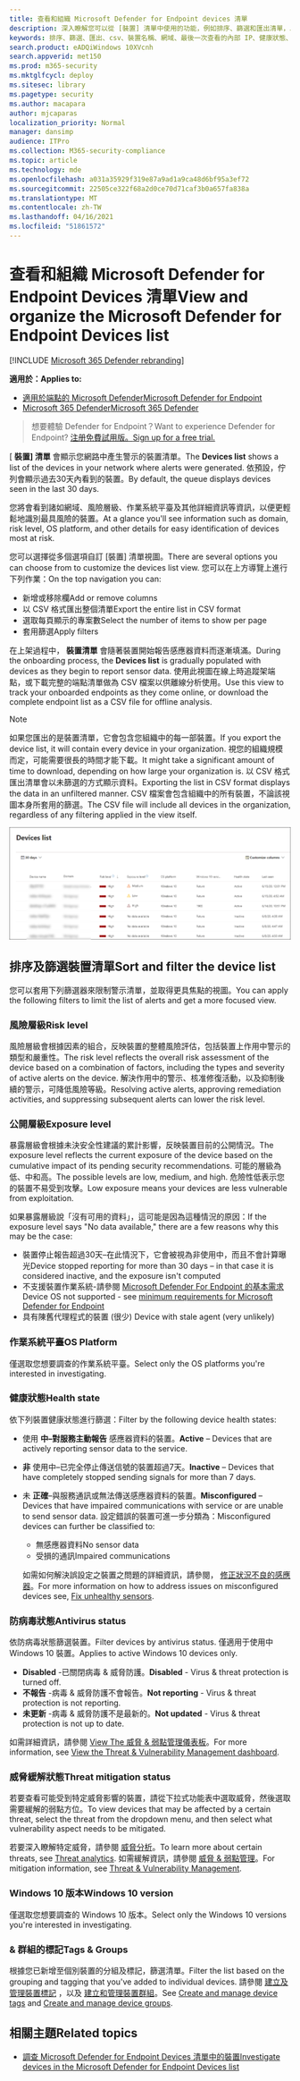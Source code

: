 ```yaml
---
title: 查看和組織 Microsoft Defender for Endpoint devices 清單
description: 深入瞭解您可以從 [裝置] 清單中使用的功能，例如排序、篩選和匯出清單，以加強調查。
keywords: 排序、篩選、匯出、csv、裝置名稱、網域、最後一次查看的內部 IP、健康狀態、作用中警示、作用中的惡意程式碼偵測、威脅類別、審閱警示、網路、連線、惡意程式碼、一般惡意程式碼、stealer、勒索軟體、攻擊、威脅、一般惡意程式碼、不需要的軟體
search.product: eADQiWindows 10XVcnh
search.appverid: met150
ms.prod: m365-security
ms.mktglfcycl: deploy
ms.sitesec: library
ms.pagetype: security
ms.author: macapara
author: mjcaparas
localization_priority: Normal
manager: dansimp
audience: ITPro
ms.collection: M365-security-compliance
ms.topic: article
ms.technology: mde
ms.openlocfilehash: a031a35929f319e87a9ad1a9ca48d6bf95a3ef72
ms.sourcegitcommit: 22505ce322f68a2d0ce70d71caf3b0a657fa838a
ms.translationtype: MT
ms.contentlocale: zh-TW
ms.lasthandoff: 04/16/2021
ms.locfileid: "51861572"
---
```

# <a name="view-and-organize-the-microsoft-defender-for-endpoint-devices-list"></a><span data-ttu-id="86d2d-104">查看和組織 Microsoft Defender for Endpoint Devices 清單</span><span class="sxs-lookup"><span data-stu-id="86d2d-104">View and organize the Microsoft Defender for Endpoint Devices list</span></span>

[!INCLUDE [Microsoft 365 Defender rebranding](../../includes/microsoft-defender.md)]


<span data-ttu-id="86d2d-105">**適用於：**</span><span class="sxs-lookup"><span data-stu-id="86d2d-105">**Applies to:**</span></span>
- [<span data-ttu-id="86d2d-106">適用於端點的 Microsoft Defender</span><span class="sxs-lookup"><span data-stu-id="86d2d-106">Microsoft Defender for Endpoint</span></span>](https://go.microsoft.com/fwlink/p/?linkid=2154037)
- [<span data-ttu-id="86d2d-107">Microsoft 365 Defender</span><span class="sxs-lookup"><span data-stu-id="86d2d-107">Microsoft 365 Defender</span></span>](https://go.microsoft.com/fwlink/?linkid=2118804)

> <span data-ttu-id="86d2d-108">想要體驗 Defender for Endpoint？</span><span class="sxs-lookup"><span data-stu-id="86d2d-108">Want to experience Defender for Endpoint?</span></span> [<span data-ttu-id="86d2d-109">注册免費試用版。</span><span class="sxs-lookup"><span data-stu-id="86d2d-109">Sign up for a free trial.</span></span>](https://www.microsoft.com/microsoft-365/windows/microsoft-defender-atp?ocid=docs-wdatp-machinesview-abovefoldlink)


<span data-ttu-id="86d2d-110">[ **裝置] 清單** 會顯示您網路中產生警示的裝置清單。</span><span class="sxs-lookup"><span data-stu-id="86d2d-110">The **Devices list** shows a list of the devices in your network where alerts were generated.</span></span> <span data-ttu-id="86d2d-111">依預設，佇列會顯示過去30天內看到的裝置。</span><span class="sxs-lookup"><span data-stu-id="86d2d-111">By default, the queue displays devices seen in the last 30 days.</span></span>  

<span data-ttu-id="86d2d-112">您將會看到諸如網域、風險層級、作業系統平臺及其他詳細資訊等資訊，以便更輕鬆地識別最具風險的裝置。</span><span class="sxs-lookup"><span data-stu-id="86d2d-112">At a glance you'll see information such as domain, risk level, OS platform, and other details for easy identification of devices most at risk.</span></span>

<span data-ttu-id="86d2d-113">您可以選擇從多個選項自訂 [裝置] 清單視圖。</span><span class="sxs-lookup"><span data-stu-id="86d2d-113">There are several options you can choose from to customize the devices list view.</span></span> <span data-ttu-id="86d2d-114">您可以在上方導覽上進行下列作業：</span><span class="sxs-lookup"><span data-stu-id="86d2d-114">On the top navigation you can:</span></span>

- <span data-ttu-id="86d2d-115">新增或移除欄</span><span class="sxs-lookup"><span data-stu-id="86d2d-115">Add or remove columns</span></span>
- <span data-ttu-id="86d2d-116">以 CSV 格式匯出整個清單</span><span class="sxs-lookup"><span data-stu-id="86d2d-116">Export the entire list in CSV format</span></span>
- <span data-ttu-id="86d2d-117">選取每頁顯示的專案數</span><span class="sxs-lookup"><span data-stu-id="86d2d-117">Select the number of items to show per page</span></span>
- <span data-ttu-id="86d2d-118">套用篩選</span><span class="sxs-lookup"><span data-stu-id="86d2d-118">Apply filters</span></span>

<span data-ttu-id="86d2d-119">在上架過程中， **裝置清單** 會隨著裝置開始報告感應器資料而逐漸填滿。</span><span class="sxs-lookup"><span data-stu-id="86d2d-119">During the onboarding process, the **Devices list** is gradually populated with devices as they begin to report sensor data.</span></span> <span data-ttu-id="86d2d-120">使用此視圖在線上時追蹤架端點，或下載完整的端點清單做為 CSV 檔案以供離線分析使用。</span><span class="sxs-lookup"><span data-stu-id="86d2d-120">Use this view to track your onboarded endpoints as they come online, or download the complete endpoint list as a CSV file for offline analysis.</span></span>

>[!NOTE]
> <span data-ttu-id="86d2d-121">如果您匯出的是裝置清單，它會包含您組織中的每一部裝置。</span><span class="sxs-lookup"><span data-stu-id="86d2d-121">If you export the device list, it will contain every device in your organization.</span></span> <span data-ttu-id="86d2d-122">視您的組織規模而定，可能需要很長的時間才能下載。</span><span class="sxs-lookup"><span data-stu-id="86d2d-122">It might take a significant amount of time to download, depending on how large your organization is.</span></span> <span data-ttu-id="86d2d-123">以 CSV 格式匯出清單會以未篩選的方式顯示資料。</span><span class="sxs-lookup"><span data-stu-id="86d2d-123">Exporting the list in CSV format displays the data in an unfiltered manner.</span></span> <span data-ttu-id="86d2d-124">CSV 檔案會包含組織中的所有裝置，不論該視圖本身所套用的篩選。</span><span class="sxs-lookup"><span data-stu-id="86d2d-124">The CSV file will include all devices in the organization, regardless of any filtering applied in the view itself.</span></span>

![具有裝置清單的裝置清單影像](images/device-list.png)

## <a name="sort-and-filter-the-device-list"></a><span data-ttu-id="86d2d-126">排序及篩選裝置清單</span><span class="sxs-lookup"><span data-stu-id="86d2d-126">Sort and filter the device list</span></span>

<span data-ttu-id="86d2d-127">您可以套用下列篩選器來限制警示清單，並取得更具焦點的視圖。</span><span class="sxs-lookup"><span data-stu-id="86d2d-127">You can apply the following filters to limit the list of alerts and get a more focused view.</span></span>

### <a name="risk-level"></a><span data-ttu-id="86d2d-128">風險層級</span><span class="sxs-lookup"><span data-stu-id="86d2d-128">Risk level</span></span>

<span data-ttu-id="86d2d-129">風險層級會根據因素的組合，反映裝置的整體風險評估，包括裝置上作用中警示的類型和嚴重性。</span><span class="sxs-lookup"><span data-stu-id="86d2d-129">The risk level reflects the overall risk assessment of the device based on a combination of factors, including the types and severity of active alerts on the device.</span></span> <span data-ttu-id="86d2d-130">解決作用中的警示、核准修復活動，以及抑制後續的警示，可降低風險等級。</span><span class="sxs-lookup"><span data-stu-id="86d2d-130">Resolving active alerts, approving remediation activities, and suppressing subsequent alerts can lower the risk level.</span></span>

### <a name="exposure-level"></a><span data-ttu-id="86d2d-131">公開層級</span><span class="sxs-lookup"><span data-stu-id="86d2d-131">Exposure level</span></span>

<span data-ttu-id="86d2d-132">暴露層級會根據未決安全性建議的累計影響，反映裝置目前的公開情況。</span><span class="sxs-lookup"><span data-stu-id="86d2d-132">The exposure level reflects the current exposure of the device based on the cumulative impact of its pending security recommendations.</span></span> <span data-ttu-id="86d2d-133">可能的層級為低、中和高。</span><span class="sxs-lookup"><span data-stu-id="86d2d-133">The possible levels are low, medium, and high.</span></span> <span data-ttu-id="86d2d-134">危險性低表示您的裝置不易受到攻擊。</span><span class="sxs-lookup"><span data-stu-id="86d2d-134">Low exposure means your devices are less vulnerable from exploitation.</span></span>

<span data-ttu-id="86d2d-135">如果暴露層級說「沒有可用的資料」，這可能是因為這種情況的原因：</span><span class="sxs-lookup"><span data-stu-id="86d2d-135">If the exposure level says "No data available," there are a few reasons why this may be the case:</span></span>

- <span data-ttu-id="86d2d-136">裝置停止報告超過30天–在此情況下，它會被視為非使用中，而且不會計算曝光</span><span class="sxs-lookup"><span data-stu-id="86d2d-136">Device stopped reporting for more than 30 days – in that case it is considered inactive, and the exposure isn't computed</span></span>
- <span data-ttu-id="86d2d-137">不支援裝置作業系統-請參閱 [Microsoft Defender For Endpoint 的基本需求](minimum-requirements.md)</span><span class="sxs-lookup"><span data-stu-id="86d2d-137">Device OS not supported - see [minimum requirements for Microsoft Defender for Endpoint](minimum-requirements.md)</span></span>
- <span data-ttu-id="86d2d-138">具有陳舊代理程式的裝置 (很少) </span><span class="sxs-lookup"><span data-stu-id="86d2d-138">Device with stale agent (very unlikely)</span></span>

### <a name="os-platform"></a><span data-ttu-id="86d2d-139">作業系統平臺</span><span class="sxs-lookup"><span data-stu-id="86d2d-139">OS Platform</span></span>

<span data-ttu-id="86d2d-140">僅選取您想要調查的作業系統平臺。</span><span class="sxs-lookup"><span data-stu-id="86d2d-140">Select only the OS platforms you're interested in investigating.</span></span>

### <a name="health-state"></a><span data-ttu-id="86d2d-141">健康狀態</span><span class="sxs-lookup"><span data-stu-id="86d2d-141">Health state</span></span>

<span data-ttu-id="86d2d-142">依下列裝置健康狀態進行篩選：</span><span class="sxs-lookup"><span data-stu-id="86d2d-142">Filter by the following device health states:</span></span>

- <span data-ttu-id="86d2d-143">使用 **中–對服務主動報告** 感應器資料的裝置。</span><span class="sxs-lookup"><span data-stu-id="86d2d-143">**Active** – Devices that are actively reporting sensor data to the service.</span></span>
- <span data-ttu-id="86d2d-144">**非** 使用中–已完全停止傳送信號的裝置超過7天。</span><span class="sxs-lookup"><span data-stu-id="86d2d-144">**Inactive** – Devices that have completely stopped sending signals for more than 7 days.</span></span>
- <span data-ttu-id="86d2d-145">未 **正確**–與服務通訊或無法傳送感應器資料的裝置。</span><span class="sxs-lookup"><span data-stu-id="86d2d-145">**Misconfigured** – Devices that have impaired communications with service or are unable to send sensor data.</span></span> <span data-ttu-id="86d2d-146">設定錯誤的裝置可進一步分類為：</span><span class="sxs-lookup"><span data-stu-id="86d2d-146">Misconfigured devices can further be classified to:</span></span>
  - <span data-ttu-id="86d2d-147">無感應器資料</span><span class="sxs-lookup"><span data-stu-id="86d2d-147">No sensor data</span></span>
  - <span data-ttu-id="86d2d-148">受損的通訊</span><span class="sxs-lookup"><span data-stu-id="86d2d-148">Impaired communications</span></span>

  <span data-ttu-id="86d2d-149">如需如何解決誤設定之裝置之問題的詳細資訊，請參閱， [修正狀況不良的感應器](fix-unhealthy-sensors.md)。</span><span class="sxs-lookup"><span data-stu-id="86d2d-149">For more information on how to address issues on misconfigured devices see, [Fix unhealthy sensors](fix-unhealthy-sensors.md).</span></span>

### <a name="antivirus-status"></a><span data-ttu-id="86d2d-150">防病毒狀態</span><span class="sxs-lookup"><span data-stu-id="86d2d-150">Antivirus status</span></span>

<span data-ttu-id="86d2d-151">依防病毒狀態篩選裝置。</span><span class="sxs-lookup"><span data-stu-id="86d2d-151">Filter devices by antivirus status.</span></span> <span data-ttu-id="86d2d-152">僅適用于使用中 Windows 10 裝置。</span><span class="sxs-lookup"><span data-stu-id="86d2d-152">Applies to active Windows 10 devices only.</span></span>

- <span data-ttu-id="86d2d-153">**Disabled** -已關閉病毒 & 威脅防護。</span><span class="sxs-lookup"><span data-stu-id="86d2d-153">**Disabled** - Virus & threat protection is turned off.</span></span>
- <span data-ttu-id="86d2d-154">**不報告** -病毒 & 威脅防護不會報告。</span><span class="sxs-lookup"><span data-stu-id="86d2d-154">**Not reporting** - Virus & threat protection is not reporting.</span></span>
- <span data-ttu-id="86d2d-155">**未更新** -病毒 & 威脅防護不是最新的。</span><span class="sxs-lookup"><span data-stu-id="86d2d-155">**Not updated** - Virus & threat protection is not up to date.</span></span>

<span data-ttu-id="86d2d-156">如需詳細資訊，請參閱 [View The 威脅 & 弱點管理儀表板](tvm-dashboard-insights.md)。</span><span class="sxs-lookup"><span data-stu-id="86d2d-156">For more information, see [View the Threat & Vulnerability Management dashboard](tvm-dashboard-insights.md).</span></span>

### <a name="threat-mitigation-status"></a><span data-ttu-id="86d2d-157">威脅緩解狀態</span><span class="sxs-lookup"><span data-stu-id="86d2d-157">Threat mitigation status</span></span>

<span data-ttu-id="86d2d-158">若要查看可能受到特定威脅影響的裝置，請從下拉式功能表中選取威脅，然後選取需要緩解的弱點方位。</span><span class="sxs-lookup"><span data-stu-id="86d2d-158">To view devices that may be affected by a certain threat, select the threat from the dropdown menu, and then select what vulnerability aspect needs to be mitigated.</span></span>

<span data-ttu-id="86d2d-159">若要深入瞭解特定威脅，請參閱 [威脅分析](threat-analytics.md)。</span><span class="sxs-lookup"><span data-stu-id="86d2d-159">To learn more about certain threats, see [Threat analytics](threat-analytics.md).</span></span> <span data-ttu-id="86d2d-160">如需緩解資訊，請參閱 [威脅 & 弱點管理](next-gen-threat-and-vuln-mgt.md)。</span><span class="sxs-lookup"><span data-stu-id="86d2d-160">For mitigation information, see [Threat & Vulnerability Management](next-gen-threat-and-vuln-mgt.md).</span></span>

### <a name="windows-10-version"></a><span data-ttu-id="86d2d-161">Windows 10 版本</span><span class="sxs-lookup"><span data-stu-id="86d2d-161">Windows 10 version</span></span>

<span data-ttu-id="86d2d-162">僅選取您想要調查的 Windows 10 版本。</span><span class="sxs-lookup"><span data-stu-id="86d2d-162">Select only the Windows 10 versions you're interested in investigating.</span></span>

### <a name="tags--groups"></a><span data-ttu-id="86d2d-163">& 群組的標記</span><span class="sxs-lookup"><span data-stu-id="86d2d-163">Tags & Groups</span></span>

<span data-ttu-id="86d2d-164">根據您已新增至個別裝置的分組及標記，篩選清單。</span><span class="sxs-lookup"><span data-stu-id="86d2d-164">Filter the list based on the grouping and tagging that you've added to individual devices.</span></span> <span data-ttu-id="86d2d-165">請參閱 [建立及管理裝置標記](machine-tags.md) ，以及 [建立和管理裝置群組](machine-groups.md)。</span><span class="sxs-lookup"><span data-stu-id="86d2d-165">See [Create and manage device tags](machine-tags.md) and [Create and manage device groups](machine-groups.md).</span></span>

## <a name="related-topics"></a><span data-ttu-id="86d2d-166">相關主題</span><span class="sxs-lookup"><span data-stu-id="86d2d-166">Related topics</span></span>

- [<span data-ttu-id="86d2d-167">調查 Microsoft Defender for Endpoint Devices 清單中的裝置</span><span class="sxs-lookup"><span data-stu-id="86d2d-167">Investigate devices in the Microsoft Defender for Endpoint Devices list</span></span>](investigate-machines.md)
